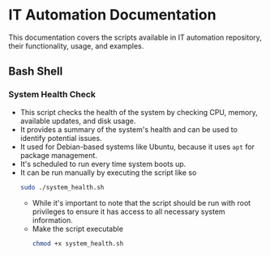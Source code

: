 # IT Automation Documentation

This documentation covers the scripts available in IT automation repository, their functionality, usage, and examples.
## Bash Shell
### System Health Check
- This script checks the health of the system by checking CPU, memory, available updates, and disk usage.
- It provides a summary of the system's health and can be used to identify potential issues.
- It used for Debian-based systems like Ubuntu, because it uses `apt` for package management.
- It's scheduled to run every time system boots up.
- It can be run manually by executing the script like so 
    ```bash
    sudo ./system_health.sh
    ```
    - While it's important to note that the script should be run with root privileges to ensure it has access to all necessary system information.
    - Make the script executable
        ```bash
        chmod +x system_health.sh
        ```